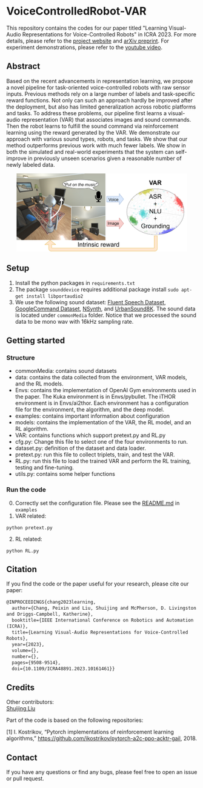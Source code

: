 # VoiceControlledRobot-VAR
This repository contains the codes for our paper titled "Learning Visual-Audio Representations for Voice-Controlled Robots" in ICRA 2023. 
For more details, please refer to the [project website](https://sites.google.com/site/changpeixin/home/Research/learning-visual-audio-representations-for-voice-controlled-robots) and 
[arXiv preprint](https://arxiv.org/abs/2109.02823).
For experiment demonstrations, please refer to the [youtube video](https://www.youtube.com/watch?v=T83uUzSJpN4).

## Abstract
Based on the recent advancements in representation learning, 
we propose a novel pipeline for task-oriented voice-controlled robots with raw sensor inputs.
Previous methods rely on a large number of labels and task-specific reward functions. 
Not only can such an approach hardly be improved after the deployment, 
but also has limited generalization across robotic platforms and tasks. 
To address these problems, our pipeline first learns a visual-audio representation (VAR) 
that associates images and sound commands. 
Then the robot learns to fulfill the sound command via reinforcement learning using the reward generated by the VAR. 
We demonstrate our approach with various sound types, robots, and tasks. 
We show that our method outperforms previous work with much fewer labels. 
We show in both the simulated and real-world experiments that the system can self-improve in previously unseen scenarios given a reasonable number of newly labeled data.
<p align="center">
<img src="fig/opening_iTHOR.png" width="450" />
</p>

## Setup
1. Install the python packages in `requirements.txt`
2. The package `sounddevice` requires additional package install `sudo apt-get install libportaudio2`
3. We use the following sound dataset: [Fluent Speech Dataset](https://fluent.ai/fluent-speech-commands-a-dataset-for-spoken-language-understanding-research/), [GoogleCommand Dataset](https://ai.googleblog.com/2017/08/launching-speech-commands-dataset.html), [NSynth](https://magenta.tensorflow.org/datasets/nsynth), and [UrbanSound8K](https://urbansounddataset.weebly.com/urbansound8k.html).
The sound data is located under `commonMedia` folder. Notice that we processed the sound data to be mono wav with 16kHz sampling rate.

## Getting started
### Structure
- commonMedia: contains sound datasets
- data: contains the data collected from the environment, VAR models, and the RL models.
- Envs: contains the implementation of OpenAI Gym environments used in the paper. The Kuka environment is in Envs/pybullet. The iTHOR environment is in Envs/ai2thor. Each environment has a configuration file for the environment, the algorithm, and the deep model. 
- examples: contains important information about configuration
- models: contains the implementation of the VAR, the RL model, and an RL algorithm.
- VAR: contains functions which support pretext.py and RL.py
- cfg.py: Change this file to select one of the four environments to run. 
- dataset.py: definition of the dataset and data loader.
- pretext.py: run this file to collect triplets, train, and test the VAR.
- RL.py: run this file to load the trained VAR and perform the RL training, testing and fine-tuning.
- utils.py: contains some helper functions 
 
### Run the code
0. Correctly set the configuration file. Please see the [README.md](examples/README.md) in `examples`
1. VAR related: 
```
python pretext.py 
```

2. RL related:
```
python RL.py 
```

## Citation
If you find the code or the paper useful for your research, please cite our paper:
```
@INPROCEEDINGS{chang2023learning,
  author={Chang, Peixin and Liu, Shuijing and McPherson, D. Livingston and Driggs-Campbell, Katherine},
  booktitle={IEEE International Conference on Robotics and Automation (ICRA)}, 
  title={Learning Visual-Audio Representations for Voice-Controlled Robots}, 
  year={2023},
  volume={},
  number={},
  pages={9508-9514},
  doi={10.1109/ICRA48891.2023.10161461}}
```

## Credits
Other contributors:  
[Shuijing Liu](https://github.com/Shuijing725)

Part of the code is based on the following repositories:

[1] I. Kostrikov, “Pytorch implementations of reinforcement learning algorithms,” https://github.com/ikostrikov/pytorch-a2c-ppo-acktr-gail, 2018.

## Contact
If you have any questions or find any bugs, please feel free to open an issue or pull request.

